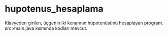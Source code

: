 # hupotenus_hesaplama
Klavyeden girilen, üçgenin iki kenarının hüpotenüsünü hesaplayan program. <br/>
src>main.java kısmında kodları mevcut.
